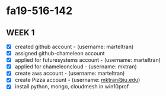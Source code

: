 # fa19-516-142

## WEEK 1

- [x] created github account - (username: marteltran)
- [x] assigned github-chameleon account
- [x] applied for futuresystems account - (username: marteltran)
- [x] applied for chameleoncloud - (username: mktran)
- [x] create aws account - (username: marteltran)
- [x] create Pizza account - (username: mktran@iu.edu)
- [x] install python, mongo, cloudmesh in win10prof
